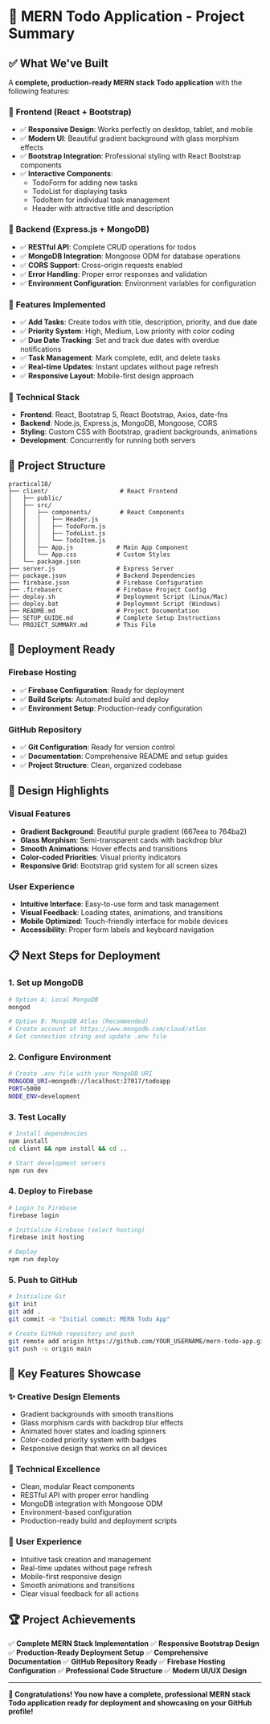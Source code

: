 # 🎉 MERN Todo Application - Project Summary

## ✅ What We've Built

A **complete, production-ready MERN stack Todo application** with the following features:

### 🎨 **Frontend (React + Bootstrap)**
- ✅ **Responsive Design**: Works perfectly on desktop, tablet, and mobile
- ✅ **Modern UI**: Beautiful gradient background with glass morphism effects
- ✅ **Bootstrap Integration**: Professional styling with React Bootstrap components
- ✅ **Interactive Components**: 
  - TodoForm for adding new tasks
  - TodoList for displaying tasks
  - TodoItem for individual task management
  - Header with attractive title and description

### 🚀 **Backend (Express.js + MongoDB)**
- ✅ **RESTful API**: Complete CRUD operations for todos
- ✅ **MongoDB Integration**: Mongoose ODM for database operations
- ✅ **CORS Support**: Cross-origin requests enabled
- ✅ **Error Handling**: Proper error responses and validation
- ✅ **Environment Configuration**: Environment variables for configuration

### 📱 **Features Implemented**
- ✅ **Add Tasks**: Create todos with title, description, priority, and due date
- ✅ **Priority System**: High, Medium, Low priority with color coding
- ✅ **Due Date Tracking**: Set and track due dates with overdue notifications
- ✅ **Task Management**: Mark complete, edit, and delete tasks
- ✅ **Real-time Updates**: Instant updates without page refresh
- ✅ **Responsive Layout**: Mobile-first design approach

### 🎯 **Technical Stack**
- **Frontend**: React, Bootstrap 5, React Bootstrap, Axios, date-fns
- **Backend**: Node.js, Express.js, MongoDB, Mongoose, CORS
- **Styling**: Custom CSS with Bootstrap, gradient backgrounds, animations
- **Development**: Concurrently for running both servers

## 📁 **Project Structure**

```
practical18/
├── client/                    # React Frontend
│   ├── public/
│   ├── src/
│   │   ├── components/        # React Components
│   │   │   ├── Header.js
│   │   │   ├── TodoForm.js
│   │   │   ├── TodoList.js
│   │   │   └── TodoItem.js
│   │   ├── App.js            # Main App Component
│   │   └── App.css           # Custom Styles
│   └── package.json
├── server.js                 # Express Server
├── package.json              # Backend Dependencies
├── firebase.json             # Firebase Configuration
├── .firebaserc               # Firebase Project Config
├── deploy.sh                 # Deployment Script (Linux/Mac)
├── deploy.bat                # Deployment Script (Windows)
├── README.md                 # Project Documentation
├── SETUP_GUIDE.md            # Complete Setup Instructions
└── PROJECT_SUMMARY.md        # This File
```

## 🚀 **Deployment Ready**

### Firebase Hosting
- ✅ **Firebase Configuration**: Ready for deployment
- ✅ **Build Scripts**: Automated build and deploy
- ✅ **Environment Setup**: Production-ready configuration

### GitHub Repository
- ✅ **Git Configuration**: Ready for version control
- ✅ **Documentation**: Comprehensive README and setup guides
- ✅ **Project Structure**: Clean, organized codebase

## 🎨 **Design Highlights**

### Visual Features
- **Gradient Background**: Beautiful purple gradient (667eea to 764ba2)
- **Glass Morphism**: Semi-transparent cards with backdrop blur
- **Smooth Animations**: Hover effects and transitions
- **Color-coded Priorities**: Visual priority indicators
- **Responsive Grid**: Bootstrap grid system for all screen sizes

### User Experience
- **Intuitive Interface**: Easy-to-use form and task management
- **Visual Feedback**: Loading states, animations, and transitions
- **Mobile Optimized**: Touch-friendly interface for mobile devices
- **Accessibility**: Proper form labels and keyboard navigation

## 📋 **Next Steps for Deployment**

### 1. **Set up MongoDB**
```bash
# Option A: Local MongoDB
mongod

# Option B: MongoDB Atlas (Recommended)
# Create account at https://www.mongodb.com/cloud/atlas
# Get connection string and update .env file
```

### 2. **Configure Environment**
```bash
# Create .env file with your MongoDB URI
MONGODB_URI=mongodb://localhost:27017/todoapp
PORT=5000
NODE_ENV=development
```

### 3. **Test Locally**
```bash
# Install dependencies
npm install
cd client && npm install && cd ..

# Start development servers
npm run dev
```

### 4. **Deploy to Firebase**
```bash
# Login to Firebase
firebase login

# Initialize Firebase (select hosting)
firebase init hosting

# Deploy
npm run deploy
```

### 5. **Push to GitHub**
```bash
# Initialize Git
git init
git add .
git commit -m "Initial commit: MERN Todo App"

# Create GitHub repository and push
git remote add origin https://github.com/YOUR_USERNAME/mern-todo-app.git
git push -u origin main
```

## 🎯 **Key Features Showcase**

### ✨ **Creative Design Elements**
- Gradient backgrounds with smooth transitions
- Glass morphism cards with backdrop blur effects
- Animated hover states and loading spinners
- Color-coded priority system with badges
- Responsive design that works on all devices

### 🚀 **Technical Excellence**
- Clean, modular React components
- RESTful API with proper error handling
- MongoDB integration with Mongoose ODM
- Environment-based configuration
- Production-ready build and deployment scripts

### 📱 **User Experience**
- Intuitive task creation and management
- Real-time updates without page refresh
- Mobile-first responsive design
- Smooth animations and transitions
- Clear visual feedback for all actions

## 🏆 **Project Achievements**

✅ **Complete MERN Stack Implementation**
✅ **Responsive Bootstrap Design**
✅ **Production-Ready Deployment Setup**
✅ **Comprehensive Documentation**
✅ **GitHub Repository Ready**
✅ **Firebase Hosting Configuration**
✅ **Professional Code Structure**
✅ **Modern UI/UX Design**

---

**🎉 Congratulations! You now have a complete, professional MERN stack Todo application ready for deployment and showcasing on your GitHub profile!**
